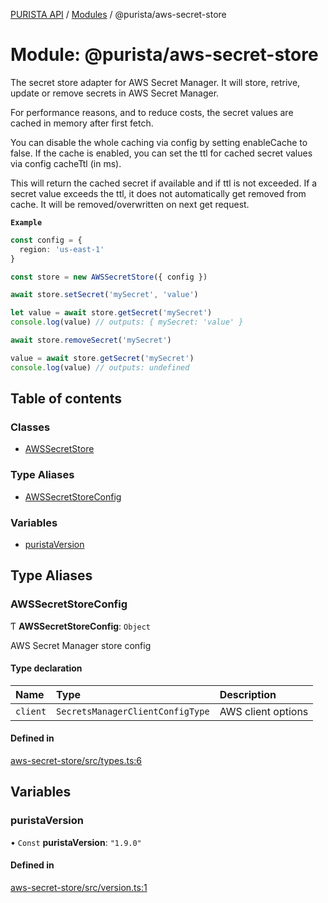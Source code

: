 [PURISTA API](../README.md) / [Modules](../modules.md) / @purista/aws-secret-store

# Module: @purista/aws-secret-store

The secret store adapter for AWS Secret Manager.
It will store, retrive, update or remove secrets in AWS Secret Manager.

For performance reasons, and to reduce costs, the secret values are cached in memory after first fetch.

You can disable the whole caching via config by setting enableCache to false.
If the cache is enabled, you can set the ttl for cached secret values via config cacheTtl (in ms).

This will return the cached secret if available and if ttl is not exceeded.
If a secret value exceeds the ttl, it does not automatically get removed from cache.
It will be removed/overwritten on next get request.

**`Example`**

```typescript
const config = {
  region: 'us-east-1'
}

const store = new AWSSecretStore({ config })

await store.setSecret('mySecret', 'value')

let value = await store.getSecret('mySecret')
console.log(value) // outputs: { mySecret: 'value' }

await store.removeSecret('mySecret')

value = await store.getSecret('mySecret')
console.log(value) // outputs: undefined

```

## Table of contents

### Classes

- [AWSSecretStore](../classes/purista_aws_secret_store.AWSSecretStore.md)

### Type Aliases

- [AWSSecretStoreConfig](purista_aws_secret_store.md#awssecretstoreconfig)

### Variables

- [puristaVersion](purista_aws_secret_store.md#puristaversion)

## Type Aliases

### AWSSecretStoreConfig

Ƭ **AWSSecretStoreConfig**: `Object`

AWS Secret Manager store config

#### Type declaration

| Name | Type | Description |
| :------ | :------ | :------ |
| `client` | `SecretsManagerClientConfigType` | AWS client options |

#### Defined in

[aws-secret-store/src/types.ts:6](https://github.com/sebastianwessel/purista/blob/master/packages/aws-secret-store/src/types.ts#L6)

## Variables

### puristaVersion

• `Const` **puristaVersion**: ``"1.9.0"``

#### Defined in

[aws-secret-store/src/version.ts:1](https://github.com/sebastianwessel/purista/blob/master/packages/aws-secret-store/src/version.ts#L1)
